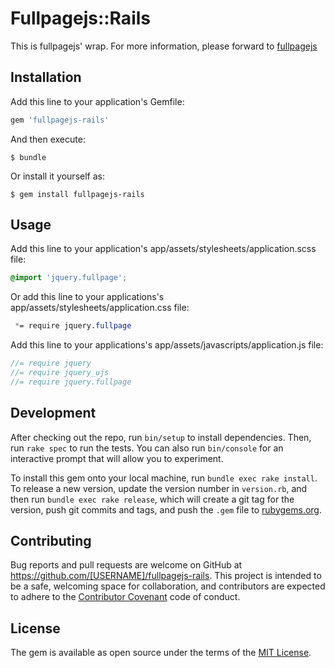 # Fullpagejs::Rails

This is fullpagejs' wrap. For more information, please forward to [fullpagejs](https://github.com/alvarotrigo/fullpage.js)

## Installation

Add this line to your application's Gemfile:

```ruby
gem 'fullpagejs-rails'
```

And then execute:

    $ bundle

Or install it yourself as:

    $ gem install fullpagejs-rails

## Usage

Add this line to your application's app/assets/stylesheets/application.scss file:

```scss
@import 'jquery.fullpage';
```
Or add this line to your applications's app/assets/stylesheets/application.css
file:

```css
 *= require jquery.fullpage
```

Add this line to your applications's app/assets/javascripts/application.js file:

```javascript
//= require jquery
//= require jquery_ujs
//= require jquery.fullpage
```
## Development

After checking out the repo, run `bin/setup` to install dependencies. Then, run `rake spec` to run the tests. You can also run `bin/console` for an interactive prompt that will allow you to experiment.

To install this gem onto your local machine, run `bundle exec rake install`. To release a new version, update the version number in `version.rb`, and then run `bundle exec rake release`, which will create a git tag for the version, push git commits and tags, and push the `.gem` file to [rubygems.org](https://rubygems.org).

## Contributing

Bug reports and pull requests are welcome on GitHub at https://github.com/[USERNAME]/fullpagejs-rails. This project is intended to be a safe, welcoming space for collaboration, and contributors are expected to adhere to the [Contributor Covenant](http://contributor-covenant.org) code of conduct.


## License

The gem is available as open source under the terms of the [MIT License](http://opensource.org/licenses/MIT).

